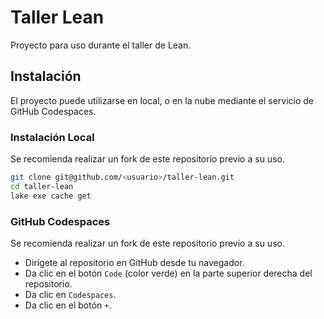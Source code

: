 # Taller Lean

Proyecto para uso durante el taller de Lean.

## Instalación

El proyecto puede utilizarse en local, o en la nube mediante el servicio de GitHub Codespaces.

### Instalación Local

Se recomienda realizar un fork de este repositorio previo a su uso.

```bash
git clone git@github.com/<usuario>/taller-lean.git
cd taller-lean
lake exe cache get
```

### GitHub Codespaces

Se recomienda realizar un fork de este repositorio previo a su uso.

- Dirígete al repositorio en GitHub desde tu navegador.
- Da clic en el botón `Code` (color verde) en la parte superior derecha del repositorio.
- Da clic en `Codespaces`.
- Da clic en el botón `+`.
